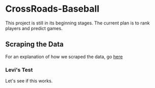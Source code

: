 # CrossRoads-Baseball
This project is still in its beginning stages.  The current plan is to rank players and predict games.

## Scraping the Data

For an explanation of how we scraped the data, go [here](Markdown/ScrapingTheWebsite.Rmd)

### Levi's Test

Let's see if this works.